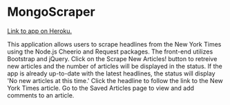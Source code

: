 # MongoScraper

[Link to app on Heroku.](https://shrouded-basin-97956.herokuapp.com)

This application allows users to scrape headlines from the New York Times using the Node.js Cheerio and Request packages. The front-end utilizes Bootstrap and jQuery. Click on the Scrape New Articles! button to retreive new articles and the number of articles will be displayed in the status. If the app is already up-to-date with the latest headlines, the status will display 'No new articles at this time.' Click the headline to follow the link to the New York Times article. Go to the Saved Articles page to view and add comments to an article.
